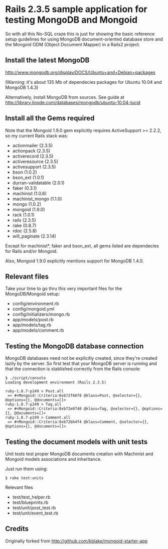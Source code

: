 # Rails 2.3.5 sample application for testing MongoDB and Mongoid

So with all this No-SQL craze this is just for showing the basic reference setup guidelines for using MongoDB document-oriented database store and the Mongoid ODM (Object Document Mapper) in a Rails2 project.

## Install the latest MongoDB

http://www.mongodb.org/display/DOCS/Ubuntu+and+Debian+packages

(Warning: it's about 135 Mb of dependecies packages for Ubuntu 10.04 and MongoDB 1.4.3)

Alternatively, install MongoDB from sources. See guide at http://library.linode.com/databases/mongodb/ubuntu-10.04-lucid

## Install all the Gems required

Note that the Mongoid 1.9.0 gem explicitly requires ActiveSupport >= 2.2.2, so my current Rails stack was:

* actionmailer (2.3.5)
* actionpack (2.3.5)
* activerecord (2.3.5)
* activeresource (2.3.5)
* activesupport (2.3.5)
* bson (1.0.2)
* bson_ext (1.0.1)
* durran-validatable (2.0.1)
* faker (0.3.1)
* machinist (1.0.6)
* machinist_mongo (1.1.0)
* mongo (1.0.2)
* mongoid (1.9.0)
* rack (1.0.1)
* rails (2.3.5)
* rake (0.8.7)
* rdoc (2.5.8)
* will_paginate (2.3.14)

Except for machinist*, faker and bson_ext, all gems listed are dependecies for Rails and/or Mongoid.

Also, Mongoid 1.9.0 explicitly mentions support for MongoDB 1.4.0.

## Relevant files

Take your time to go thru this very important files for the MongoDB/Mongoid setup:

- config/environment.rb
- config/mongoid.yml
- config/initializers/mongo.rb
- app/models/post.rb
- app/models/tag.rb
- app/models/comment.rb

## Testing the MongoDB database connection

MongoDB databases need not be explicitly created, since they're created lazily by the server. So first test that your MongoDB server is running and that the connection is stablished correctly from the Rails console:

    $ ./script/console
    Loading development environment (Rails 2.3.5)

    ruby-1.8.7-p249 > Post.all
     => #<Mongoid::Criteria:0xb72f66f8 @klass=Post, @selector={}, @options={}, @documents=[]>
    ruby-1.8.7-p249 > Tag.all
     => #<Mongoid::Criteria:0xb72e0740 @klass=Tag, @selector={}, @options={}, @documents=[]>
    ruby-1.8.7-p249 > Comment.all
     => #<Mongoid::Criteria:0xb72bb4f4 @klass=Comment, @selector={}, @options={}, @documents=[]>

## Testing the document models with unit tests

Unit tests test proper MongoDB documents creation with Machinist and Mongoid models associations and inheritance.

Just run them using:

    $ rake test:units

Relevant files

- test/test_helper.rb
- test/blueprints.rb
- test/unit/post_test.rb
- test/unit/event_test.rb

## Credits

Originally forked from http://github.com/kblake/mongoid-starter-app

